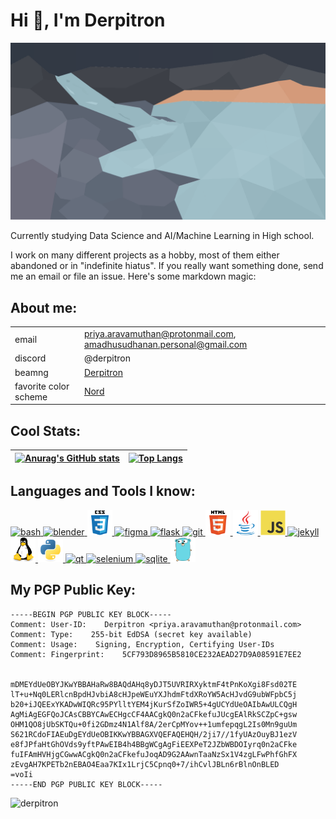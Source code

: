 # Hi 👋, I'm Derpitron

![kde-5.18-nord.png](kde-5.18-nord.png)

Currently studying Data Science and AI/Machine Learning in High school.

I work on many different projects as a hobby, most of them either abandoned or in "indefinite hiatus". If you really want something done, send me an email or file an issue.
Here's some markdown magic:

## About me:

|                       |                                                                             |
|-----------------------|-----------------------------------------------------------------------------|
| email                 | [priya.aravamuthan@protonmail.com](mailto:priya.aravamuthan@protonmail.com), [amadhusudhanan.personal@gmail.com](mailto:amadhusudhanan.personal@gmail.com) |
| discord               | @derpitron                                                                  |
| beamng                | [Derpitron](https://www.beamng.com/members/derpitron.241773/)               |
| favorite color scheme | [Nord](https://nordtheme.com)                                               |

## Cool Stats:

| [![Anurag's GitHub stats](https://github-readme-stats.vercel.app/api?username=Derpitron&count_private=true&show_icons=true&card_width=350&include_all_commits=true&theme=nord)](https://github.com/anuraghazra/github-readme-stats) | [![Top Langs](https://github-readme-stats.vercel.app/api/top-langs/?username=Derpitron&layout=compact&theme=nord)](https://github.com/anuraghazra/github-readme-stats) |
| :---: | :---: |

## Languages and Tools I know:
<p align="left">
  <a href="https://www.gnu.org/software/bash/" target="_blank" rel="noreferrer">
    <img src="https://www.vectorlogo.zone/logos/gnu_bash/gnu_bash-icon.svg" alt="bash" width="40" height="40" />
  </a>
  <a href="https://www.blender.org/" target="_blank" rel="noreferrer">
    <img src="https://download.blender.org/branding/community/blender_community_badge_white.svg" alt="blender" width="40" height="40" />
  </a>
  <a href="https://www.w3schools.com/css/" target="_blank" rel="noreferrer">
    <img src="https://raw.githubusercontent.com/devicons/devicon/master/icons/css3/css3-original-wordmark.svg" alt="css3" width="40" height="40" />
  </a>
  <a href="https://www.figma.com/" target="_blank" rel="noreferrer">
    <img src="https://www.vectorlogo.zone/logos/figma/figma-icon.svg" alt="figma" width="40" height="40" />
  </a>
  <a href="https://flask.palletsprojects.com/" target="_blank" rel="noreferrer">
    <img src="https://www.vectorlogo.zone/logos/pocoo_flask/pocoo_flask-icon.svg" alt="flask" width="40" height="40" />
  </a>
  <a href="https://git-scm.com/" target="_blank" rel="noreferrer">
    <img src="https://www.vectorlogo.zone/logos/git-scm/git-scm-icon.svg" alt="git" width="40" height="40" />
  </a>
  <a href="https://www.w3.org/html/" target="_blank" rel="noreferrer">
    <img src="https://raw.githubusercontent.com/devicons/devicon/master/icons/html5/html5-original-wordmark.svg" alt="html5" width="40" height="40" />
  </a>
  <a href="https://www.java.com" target="_blank" rel="noreferrer">
    <img src="https://raw.githubusercontent.com/devicons/devicon/master/icons/java/java-original.svg" alt="java" width="40" height="40" />
  </a>
  <a href="https://developer.mozilla.org/en-US/docs/Web/JavaScript" target="_blank" rel="noreferrer">
    <img src="https://raw.githubusercontent.com/devicons/devicon/master/icons/javascript/javascript-original.svg" alt="javascript" width="40" height="40" />
  </a>
  <a href="https://jekyllrb.com/" target="_blank" rel="noreferrer">
    <img src="https://www.vectorlogo.zone/logos/jekyllrb/jekyllrb-icon.svg" alt="jekyll" width="40" height="40" />
  </a>
  <a href="https://www.linux.org/" target="_blank" rel="noreferrer">
    <img src="https://raw.githubusercontent.com/devicons/devicon/master/icons/linux/linux-original.svg" alt="linux" width="40" height="40" />
  </a>
  <a href="https://www.python.org" target="_blank" rel="noreferrer">
    <img src="https://raw.githubusercontent.com/devicons/devicon/master/icons/python/python-original.svg" alt="python" width="40" height="40" />
  </a>
  <a href="https://www.qt.io/" target="_blank" rel="noreferrer">
    <img src="https://upload.wikimedia.org/wikipedia/commons/0/0b/Qt_logo_2016.svg" alt="qt" width="40" height="40" />
  </a>
  <a href="https://www.selenium.dev" target="_blank" rel="noreferrer">
    <img src="https://raw.githubusercontent.com/detain/svg-logos/780f25886640cef088af994181646db2f6b1a3f8/svg/selenium-logo.svg" alt="selenium" width="40" height="40" />
  </a>
  <a href="https://www.sqlite.org/" target="_blank" rel="noreferrer">
    <img src="https://www.vectorlogo.zone/logos/sqlite/sqlite-icon.svg" alt="sqlite" width="40" height="40" />
  </a>
  <a href="https://golang.org" target="_blank" rel="noreferrer">
    <img src="https://raw.githubusercontent.com/devicons/devicon/master/icons/go/go-original.svg" alt="go" width="40" height="40" />
  </a>
</p>


## My PGP Public Key:

```
-----BEGIN PGP PUBLIC KEY BLOCK-----
Comment: User-ID:    Derpitron <priya.aravamuthan@protonmail.com>
Comment: Type:    255-bit EdDSA (secret key available)
Comment: Usage:    Signing, Encryption, Certifying User-IDs
Comment: Fingerprint:    5CF793D8965B5810CE232AEAD27D9A08591E7EE2


mDMEYdUeOBYJKwYBBAHaRw8BAQdAHq8yDJT5UVRIRXyktmF4tPnKoXgi8Fsd02TE
lT+u+Nq0LERlcnBpdHJvbiA8cHJpeWEuYXJhdmFtdXRoYW5AcHJvdG9ubWFpbC5j
b20+iJQEExYKADwWIQRc95PYlltYEM4jKurSfZoIWR5+4gUCYdUeOAIbAwULCQgH
AgMiAgEGFQoJCAsCBBYCAwECHgcCF4AACgkQ0n2aCFkefuJUcgEAlRkSCZpC+gsw
OHM1QO8jUbSKTQu+0fi2GDmz4N1Alf8A/2erCpMYov++1umfepqgL2Is0Mn9guUm
S621RCdoFIAEuDgEYdUeOBIKKwYBBAGXVQEFAQEHQH/2ji7//1fyUAzOuyBJ1ezV
e8fJPfaHtGhOVds9yftPAwEIB4h4BBgWCgAgFiEEXPeT2JZbWBDOIyrq0n2aCFke
fuIFAmHVHjgCGwwACgkQ0n2aCFkefuJoqAD9G2AAwnTaaNzSx1V4zgLFwPhfGhFX
zEvgAH7KPETb2nEBAO4Eaa7KIx1LrjC5Cpnq0+7/ihCvlJBLn6rBlnOnBLED
=voIi
-----END PGP PUBLIC KEY BLOCK-----
```

<p align="left"> <img src="https://komarev.com/ghpvc/?username=derpitron&label=Profile%20views&color=88c0d0&style=flat" alt="derpitron" /> </p>
